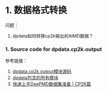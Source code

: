 # 1. 数据格式转换

问题：
1. dpdata如何转换cp2k输出的AIMD数据？




### 1. Source code for dpdata.cp2k.output

参考链接：
1. [dpdata.cp2k.output模块源码](https://docs.deepmodeling.com/projects/dpdata/en/master/_modules/dpdata/cp2k/output.html)
2. [dpdata包含的所有模块](https://docs.deepmodeling.com/projects/dpdata/en/master/py-modindex.html)
3. [快速上手DeePMD数据集准备 | CP2K篇](https://bohrium.dp.tech/notebooks/4041480191)









